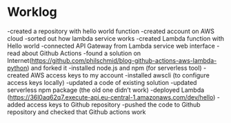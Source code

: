 # Worklog
-created a repository with hello world function
-created account on AWS cloud 
-sorted out how lambda service works 
-created Lambda function with Hello world 
-connected API Gateway from Lambda service web interface
-read about Github Actions 
-found a solution on Internet(https://github.com/philschmid/blog-github-actions-aws-lambda-python) and forked it 
-installed node.js and npm (for serverless tool)
-created AWS access keys to my account 
-installed awscli (to configure access keys locally)
-updated a code of existing solution 
-updated serverless npm package (the old one didn’t work)
-deployed Lambda (https://36l0aq62q7.execute-api.eu-central-1.amazonaws.com/dev/hello)
-added access keys to Github repository
-pushed the code to Github repository and checked that Github actions work 
